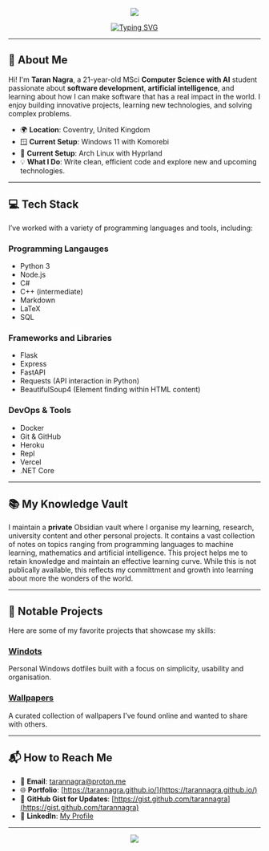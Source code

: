 <p align="center">
  <img src="https://capsule-render.vercel.app/api?text=Taran%20Nagra&animation=fadeIn&type=waving&color=gradient&height=120"/>
</p>

<div align="center">
  <a href="https://git.io/typing-svg">
    <img src="https://readme-typing-svg.demolab.com?font=IBM+Plex+Mono&size=19&duration=4000&pause=500&color=1AF79A&center=true&width=435&lines=Welcome+to+my+GitHub!;I'm+Taran+Nagra.;A+Computer+Science+with+AI+Student.;Tech+Enthusiast+and+Problem+Solver." alt="Typing SVG" />
  </a>
</div>

---

## 👋 About Me

Hi! I'm **Taran Nagra**, a 21-year-old MSci **Computer Science with AI** student passionate about **software development**, **artificial intelligence**, and learning about how I can make software that has a real impact in the world. I enjoy building innovative projects, learning new technologies, and solving complex problems.

- 🌍 **Location**: Coventry, United Kingdom
- 🪟 **Current Setup**: Windows 11 with Komorebi
- 🐧 **Current Setup**: Arch Linux with Hyprland
- 💡 **What I Do**: Write clean, efficient code and explore new and upcoming technologies.

---

## 💻 Tech Stack

I’ve worked with a variety of programming languages and tools, including:

### Programming Langauges

- Python 3
- Node.js
- C#
- C++ (intermediate)
- Markdown
- LaTeX
- SQL

### Frameworks and Libraries

- Flask
- Express
- FastAPI
- Requests (API interaction in Python)
- BeautifulSoup4 (Element finding within HTML content)

### DevOps & Tools

- Docker
- Git & GitHub
- Heroku
- Repl
- Vercel
- .NET Core

---

## 📚 My Knowledge Vault

I maintain a **private** Obsidian vault where I organise my learning, research, university content and other personal projects. It contains a vast collection of notes on topics ranging from programming languages to machine learning, mathematics and artificial intelligence. This project helps me to retain knowledge and maintain an effective learning curve. While this is not publically available, this reflects my committment and growth into learning about more the wonders of the world.

---

## 🌟 Notable Projects

Here are some of my favorite projects that showcase my skills:

### [Windots](https://github.com/tarannagra/windots)
Personal Windows dotfiles built with a focus on simplicity, usability and organisation.

### [Wallpapers](https://github.com/tarannagra/Wallpapers)
A curated collection of wallpapers I’ve found online and wanted to share with others.

---

## 📬 How to Reach Me

- 📧 **Email**: <tarannagra@proton.me>
- 🌐 **Portfolio**: [https://tarannagra.github.io/](https://tarannagra.github.io/)  
- 📁 **GitHub Gist for Updates**: [https://gist.github.com/tarannagra](https://gist.github.com/tarannagra)  
- 💼 **LinkedIn**: [My Profile](https://www.linkedin.com/in/taran-nagra-profile)  

---

<p align="center">
  <img src="https://capsule-render.vercel.app/api?section=footer&type=waving&color=gradient&height=120"/>
</p>
